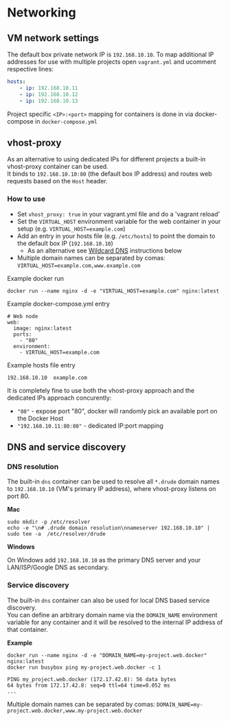 # Networking

<a name="vm-network"></a>
## VM network settings

The default box private network IP is `192.168.10.10`.
To map additional IP addresses for use with multiple projects open `vagrant.yml` and ucomment respective lines:

```yaml
hosts:
    - ip: 192.168.10.11
    - ip: 192.168.10.12
    - ip: 192.168.10.13
```

Project specific `<IP>:<port>` mapping for containers is done in via docker-compose in `docker-compose.yml`

<a name="vhost-proxy"></a>
## vhost-proxy

As an alternative to using dedicated IPs for different projects a built-in vhost-proxy container can be used.  
It binds to `192.168.10.10:80` (the default box IP address) and routes web requests based on the `Host` header.

### How to use
- Set `vhost_proxy: true` in your vagrant.yml file and do a 'vagrant reload'
- Set the `VIRTUAL_HOST` environment variable for the web container in your setup (e.g. `VIRTUAL_HOST=example.com`)
- Add an entry in your hosts file (e.g. `/etc/hosts`) to point the domain to the default box IP (`192.168.10.10`)
  - As an alternative see [Wildcard DNS](#dns) instructions below
- Multiple domain names can be separated by comas: `VIRTUAL_HOST=example.com,www.example.com`

Example docker run

```
docker run --name nginx -d -e "VIRTUAL_HOST=example.com" nginx:latest
```

Example docker-compose.yml entry

```
# Web node
web:
  image: nginx:latest
  ports:
    - "80"
  environment:
    - VIRTUAL_HOST=example.com
```

Example hosts file entry

```
192.168.10.10  example.com
```

It is completely fine to use both the vhost-proxy approach and the dedicated IPs approach concurently:
 - `"80"` - expose port "80", docker will randomly pick an available port on the Docker Host
 - `"192.168.10.11:80:80"` - dedicated IP:port mapping

<a name="dns"></a>
## DNS and service discovery

### DNS resolution

The built-in `dns` container can be used to resolve all `*.drude` domain names to `192.168.10.10` (VM's primary IP address), where vhost-proxy listens on port 80.

**Mac**

```
sudo mkdir -p /etc/resolver
echo -e "\n# .drude domain resolution\nnameserver 192.168.10.10" | sudo tee -a  /etc/resolver/drude
```

**Windows**

On Windows add `192.168.10.10` as the primary DNS server and your LAN/ISP/Google DNS as secondary.


### Service discovery

The built-in `dns` container can also be used for local DNS based service discovery.  
You can define an arbitrary domain name via the `DOMAIN_NAME` environment variable for any container and it will be resolved to the internal IP address of that container.

**Example**

```
docker run --name nginx -d -e "DOMAIN_NAME=my-project.web.docker" nginx:latest
docker run busybox ping my-project.web.docker -c 1
```

```
PING my_project.web.docker (172.17.42.8): 56 data bytes
64 bytes from 172.17.42.8: seq=0 ttl=64 time=0.052 ms
...

```

Multiple domain names can be separated by comas: `DOMAIN_NAME=my-project.web.docker,www.my-project.web.docker`
